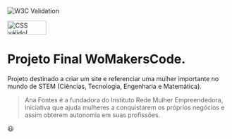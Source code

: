 ![W3C Validation](https://img.shields.io/w3c-validation/default?targetUrl=https%3A%2F%2Fhtml5css3.com.br%2F)

<p>
<a href="http://jigsaw.w3.org/css-validator/check/referer">
    <img style="border:0;width:88px;height:31px"
        src="http://jigsaw.w3.org/css-validator/images/vcss-blue"
        alt="CSS válido!" />
    </a>
</p>

# Projeto Final WoMakersCode.
Projeto destinado a criar um site e referenciar uma mulher importante no mundo de STEM (Ciências, Tecnologia, Engenharia e Matemática).

> Ana Fontes é a fundadora do Instituto Rede Mulher Empreendedora, iniciativa que ajuda mulheres a conquistarem os próprios negócios e 
> assim obterem autonomia em suas profissões.
 




:smiley:
